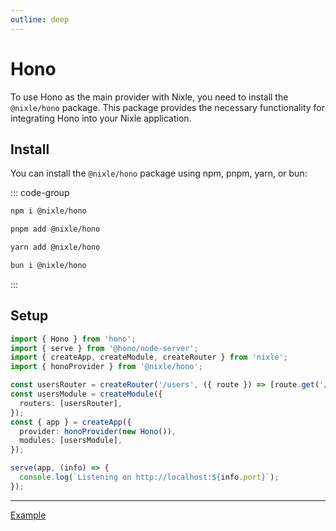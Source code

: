 ```yaml
---
outline: deep
---
```


# Hono

To use Hono as the main provider with Nixle, you need to install the `@nixle/hono` package. This package provides the necessary functionality for integrating Hono into your Nixle application.

## Install

You can install the `@nixle/hono` package using npm, pnpm, yarn, or bun:

::: code-group

```sh [npm]
npm i @nixle/hono
```

```sh [pnpm]
pnpm add @nixle/hono
```

```sh [yarn]
yarn add @nixle/hono
```

```sh [bun]
bun i @nixle/hono
```

:::

## Setup

```ts
import { Hono } from 'hono';
import { serve } from '@hono/node-server';
import { createApp, createModule, createRouter } from 'nixle';
import { honoProvider } from '@nixle/hono';

const usersRouter = createRouter('/users', ({ route }) => [route.get('/', () => 'Hello Hono!')]);
const usersModule = createModule({
  routers: [usersRouter],
});
const { app } = createApp({
  provider: honoProvider(new Hono()),
  modules: [usersModule],
});

serve(app, (info) => {
  console.log(`Listening on http://localhost:${info.port}`);
});
```

---

[Example](https://github.com/letstri/nixle/blob/main/examples/hono/index.ts)
